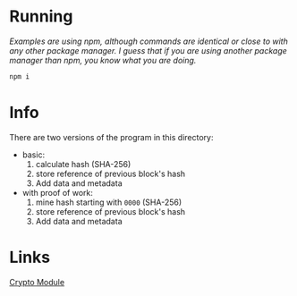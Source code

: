 # Running
*Examples are using npm, although commands are identical or close to with any other package manager. I guess that if you are using another package manager than npm, you know what you are doing.*

```js
npm i
```

# Info

There are two versions of the program in this directory:
- basic: 
    1. calculate hash (SHA-256)
    2. store reference of previous block's hash
    3. Add data and metadata
- with proof of work: 
    1. mine hash starting with ```0000``` (SHA-256)
    2. store reference of previous block's hash
    3. Add data and metadata 

# Links

[Crypto Module](https://nodejs.org/api/crypto.html)
 